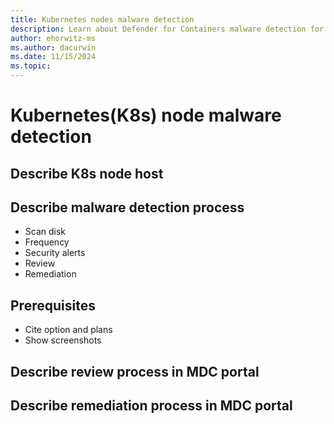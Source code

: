 ```yaml
---
title: Kubernetes nodes malware detection
description: Learn about Defender for Containers malware detection for Kubernetes nodes
author: ehorwitz-ms
ms.author: dacurwin
ms.date: 11/15/2024
ms.topic: 
---
```


# Kubernetes(K8s) node malware detection

## Describe K8s node host

## Describe malware detection process
- Scan disk
- Frequency
- Security alerts
- Review
- Remediation

## Prerequisites
- Cite option and plans
- Show screenshots

## Describe review process in MDC portal

## Describe remediation process in MDC portal

